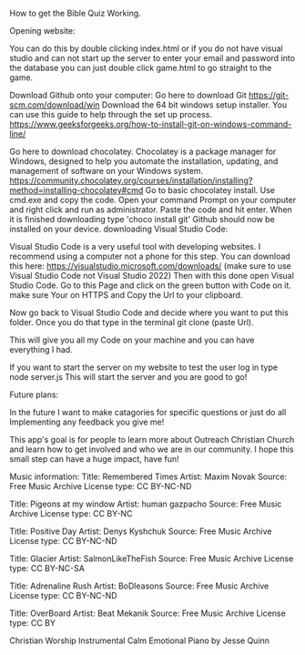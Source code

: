 How to get the Bible Quiz Working.

Opening website:

You can do this by double clicking index.html or if you do not have visual studio and can not start up the server to enter your email and password into the database you can just double click game.html to go straight to the game.

Download Github onto your computer:
Go here to download Git https://git-scm.com/download/win
Download the 64 bit windows setup installer.
You can use this guide to help through the set up process.
https://www.geeksforgeeks.org/how-to-install-git-on-windows-command-line/

Go here to download chocolatey. Chocolatey is a package manager for Windows, designed to help you automate the installation, updating, and management of software on your Windows system. 
https://community.chocolatey.org/courses/installation/installing?method=installing-chocolatey#cmd
Go to basic chocolatey install.
Use cmd.exe and copy the code.
Open your command Prompt on your computer and right click and run as administrator.
Paste the code and hit enter.
When it is finished downloading type
'choco install git'
Github should now be installed on your device.
downloading Visual Studio Code:

Visual Studio Code is a very useful tool with developing websites. I recommend using a computer not a phone for this step. You can download this here: 
https://visualstudio.microsoft.com/downloads/
(make sure to use Visual Studio Code not Visual Studio 2022)
Then with this done open Visual Studio Code. 
Go to this Page and click on the green button with Code on it. make sure Your on HTTPS and Copy the Url to your clipboard. 

Now go back to Visual Studio Code and decide where you want to put this folder. Once you do that type in the terminal
git clone (paste Url).

This will give you all my Code on your machine and you can have everything I had. 

If you want to start the server on my website to test the user log in type
node server.js
This will start the server and you are good to go!

Future plans:

In the future I want to make catagories for specific questions or just do all
Implementing any feedback you give me!

This app's goal is for people to learn more about Outreach Christian Church and learn how to get involved and who we are in our community. I hope this small step can have a huge impact, have fun!

Music information:
Title: Remembered Times
Artist: Maxim Novak
Source: Free Music Archive
License type: CC BY-NC-ND

Title: Pigeons at my window
Artist: human gazpacho
Source: Free Music Archive
License type: CC BY-NC

Title: Positive Day
Artist: Denys Kyshchuk
Source: Free Music Archive
License type: CC BY-NC-ND

Title: Glacier
Artist: SalmonLikeTheFish
Source: Free Music Archive
License type: CC BY-NC-SA

Title: Adrenaline Rush
Artist: BoDleasons
Source: Free Music Archive
License type: CC BY-NC-ND

Title: OverBoard
Artist: Beat Mekanik
Source: Free Music Archive
License type: CC BY

Christian Worship Instrumental Calm Emotional Piano by Jesse Quinn





